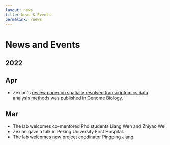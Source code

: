```yaml
---
layout: news
title: News & Events
permalink: /news
---
```


# News and Events

## 2022
## Apr
- Zexian's [review paper on spatially resolved transcriptomics data analysis methods](https://genomebiology.biomedcentral.com/articles/10.1186/s13059-022-02653-7) was published in Genome Biology.

## Mar
- The lab welcomes co-mentored Phd students Liang Wen and Zhiyao Wei
- Zexian gave a talk in Peking University First Hospital. 
- The lab welcomes new project coodinator Pingping Jiang.
